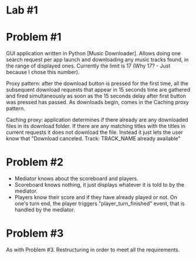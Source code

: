 Lab #1
======

Problem #1
==========

GUI application written in Python [Music Downloader]. Allows doing one search request per
app launch and downloading any music tracks found, in the range of displayed ones.
Currently the limit is 17 (Why 17? - Just because I chose this number).

Proxy pattern: after the download button is pressed for the first time, all the subsequent
               download requests that appear in 15 seconds time are gathered and fired
               simultaneously as soon as the 15 seconds delay after first button was pressed
               has passed. As downloads begin, comes in the Caching proxy pattern.
               
Caching proxy: application determines if there already are any downloaded files in its download
               folder. If there are any matching titles with the titles in current requests it
               does not download the file. Instead it just lets the user know that 
               "Download canceled. Track: TRACK_NAME already available"

Problem #2
==========

- Mediator knows about the scoreboard and players.
- Scoreboard knows nothing, it just displays whatever it is told to by the mediator.
- Players know their score and if they have already played or not. On one's turn end,
the player triggers "player_turn_finished" event, that is handled by the mediator.

Problem #3
==========

As with Problem #3. Restructuring in order to meet all the requirements.
